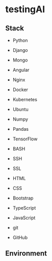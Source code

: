 # testingAI

## Stack

- Python
- Django
- Mongo
- Angular

- Nginx
- Docker
- Kubernetes
- Ubuntu

- Numpy
- Pandas
- TensorFlow

- BASH
- SSH
- SSL

- HTML
- CSS
- Bootstrap
- TypeScript
- JavaScript

- git
- GitHub

## Environment

